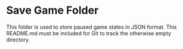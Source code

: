 # Save Game Folder

This folder is used to store paused game states in JSON format.
This README.md must be included for Git to track the otherwise empty directory.

